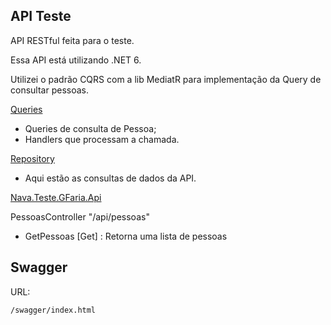 ## API Teste

API RESTful feita para o teste. 

Essa API está utilizando .NET 6.

Utilizei o padrão CQRS com a lib MediatR para implementação da Query de consultar pessoas. 

[Queries](./Nava.Teste.GFaria.Api/Queries/)

 - Queries de consulta de Pessoa;
 - Handlers que processam a chamada.



[Repository](./Nava.Teste.GFaria.Api/Repositories/)

 - Aqui estão as consultas de dados da API.


 
[Nava.Teste.GFaria.Api](./Nava.Teste.GFaria.Api/)

PessoasController "/api/pessoas"
- GetPessoas [Get] : Retorna uma lista de pessoas


## Swagger

URL:
```
/swagger/index.html
```
